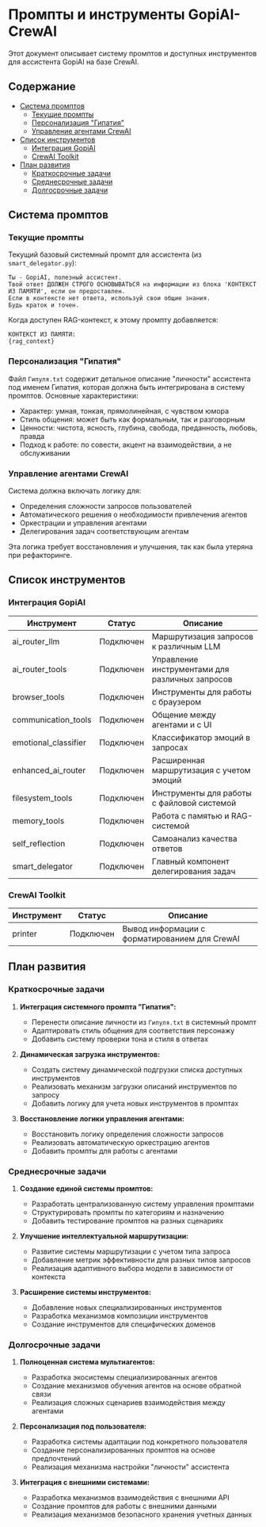 # Промпты и инструменты GopiAI-CrewAI

Этот документ описывает систему промптов и доступных инструментов для ассистента GopiAI на базе CrewAI.

## Содержание

- [Система промптов](#система-промптов)
  - [Текущие промпты](#текущие-промпты)
  - [Персонализация "Гипатия"](#персонализация-гипатия)
  - [Управление агентами CrewAI](#управление-агентами-crewai)
- [Список инструментов](#список-инструментов)
  - [Интеграция GopiAI](#интеграция-gopiai)
  - [CrewAI Toolkit](#crewai-toolkit)
- [План развития](#план-развития)
  - [Краткосрочные задачи](#краткосрочные-задачи)
  - [Среднесрочные задачи](#среднесрочные-задачи)
  - [Долгосрочные задачи](#долгосрочные-задачи)

## Система промптов

### Текущие промпты

Текущий базовый системный промпт для ассистента (из `smart_delegator.py`):

```
Ты - GopiAI, полезный ассистент.
Твой ответ ДОЛЖЕН СТРОГО ОСНОВЫВАТЬСЯ на информации из блока 'КОНТЕКСТ ИЗ ПАМЯТИ', если он предоставлен.
Если в контексте нет ответа, используй свои общие знания.
Будь краток и точен.
```

Когда доступен RAG-контекст, к этому промпту добавляется:

```
КОНТЕКСТ ИЗ ПАМЯТИ:
{rag_context}
```

### Персонализация "Гипатия"

Файл `Гипуля.txt` содержит детальное описание "личности" ассистента под именем Гипатия, которая должна быть интегрирована в систему промптов. Основные характеристики:

- Характер: умная, тонкая, прямолинейная, с чувством юмора
- Стиль общения: может быть как формальным, так и разговорным
- Ценности: чистота, ясность, глубина, свобода, преданность, любовь, правда
- Подход к работе: по совести, акцент на взаимодействии, а не обслуживании

### Управление агентами CrewAI

Система должна включать логику для:
- Определения сложности запросов пользователей
- Автоматического решения о необходимости привлечения агентов
- Оркестрации и управления агентами
- Делегирования задач соответствующим агентам

Эта логика требует восстановления и улучшения, так как была утеряна при рефакторинге.

## Список инструментов

### Интеграция GopiAI

| Инструмент | Статус | Описание |
|------------|--------|----------|
| ai_router_llm | Подключен | Маршрутизация запросов к различным LLM |
| ai_router_tools | Подключен | Управление инструментами для различных запросов |
| browser_tools | Подключен | Инструменты для работы с браузером |
| communication_tools | Подключен | Общение между агентами и с UI |
| emotional_classifier | Подключен | Классификатор эмоций в запросах |
| enhanced_ai_router | Подключен | Расширенная маршрутизация с учетом эмоций |
| filesystem_tools | Подключен | Инструменты для работы с файловой системой |
| memory_tools | Подключен | Работа с памятью и RAG-системой |
| self_reflection | Подключен | Самоанализ качества ответов |
| smart_delegator | Подключен | Главный компонент делегирования задач |

### CrewAI Toolkit

| Инструмент | Статус | Описание |
|------------|--------|----------|
| printer | Подключен | Вывод информации с форматированием для CrewAI |

## План развития

### Краткосрочные задачи

1. **Интеграция системного промпта "Гипатия":**
   - Перенести описание личности из `Гипуля.txt` в системный промпт
   - Адаптировать стиль общения для соответствия персонажу
   - Добавить систему проверки тона и стиля в ответах

2. **Динамическая загрузка инструментов:**
   - Создать систему динамической подгрузки списка доступных инструментов
   - Реализовать механизм загрузки описаний инструментов по запросу
   - Добавить логику для учета новых инструментов в промптах

3. **Восстановление логики управления агентами:**
   - Восстановить логику определения сложности запросов
   - Реализовать автоматическую оркестрацию агентов
   - Добавить промпты для работы с агентами

### Среднесрочные задачи

1. **Создание единой системы промптов:**
   - Разработать централизованную систему управления промптами
   - Структурировать промпты по категориям и назначению
   - Добавить тестирование промптов на разных сценариях

2. **Улучшение интеллектуальной маршрутизации:**
   - Развитие системы маршрутизации с учетом типа запроса
   - Добавление метрик эффективности для разных типов запросов
   - Реализация адаптивного выбора модели в зависимости от контекста

3. **Расширение системы инструментов:**
   - Добавление новых специализированных инструментов
   - Разработка механизмов композиции инструментов
   - Создание инструментов для специфических доменов

### Долгосрочные задачи

1. **Полноценная система мультиагентов:**
   - Разработка экосистемы специализированных агентов
   - Создание механизмов обучения агентов на основе обратной связи
   - Реализация сложных сценариев взаимодействия между агентами

2. **Персонализация под пользователя:**
   - Разработка системы адаптации под конкретного пользователя
   - Создание персонализированных промптов на основе предпочтений
   - Реализация механизма настройки "личности" ассистента

3. **Интеграция с внешними системами:**
   - Разработка механизмов взаимодействия с внешними API
   - Создание промптов для работы с внешними данными
   - Реализация механизмов безопасного хранения учетных данных
